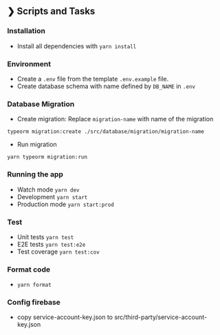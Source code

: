 ## ❯ Scripts and Tasks

### Installation
- Install all dependencies with `yarn install`

### Environment
- Create a `.env` file from the template `.env.example` file.
- Create database schema with name defined by `DB_NAME` in `.env`

### Database Migration

- Create migration: Replace `migration-name` with name of the migration

`typeorm migration:create ./src/database/migration/migration-name`

- Run migration

`yarn typeorm migration:run`

### Running the app
- Watch mode
`yarn dev`
- Development
`yarn start`
- Production mode
`yarn start:prod`

### Test
- Unit tests
`yarn test`
- E2E tests
`yarn test:e2e`
- Test coverage
`yarn test:cov`

### Format code
- `yarn format`

### Config firebase
- copy service-account-key.json to src/third-party/service-account-key.json
